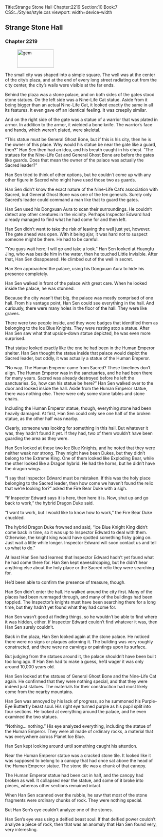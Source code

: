 Title:Strange Stone Hall 
Chapter:2219 
Section:10 
Book:7 
CSS:../Styles/style.css 
viewport: width=device-width
  
## Strange Stone Hall
### Chapter 2219
  
<figure>
	<img src="../Images/gem.gif" alt="gem" id="gem" width="120" height="60" />
</figure>
  

  
The small city was shaped into a simple square. The well was at the center of the city’s plaza, and at the end of every long street radiating out from the city center, the city’s walls were visible at the far ends.

Behind the plaza was a stone palace, and on both sides of the gates stood stone statues. On the left side was a Nine-Life Cat statue. Aside from it being bigger than an actual Nine-Life Cat, it looked exactly the same in all its features. It even gave off an identical feeling. It was creepily similar.

And on the right side of the gate was a statue of a warrior that was plated in armor. In addition to the armor, it wielded a bone knife. The warrior’s face and hands, which weren’t plated, were skeletal.

“This statue must be General Ghost Bone, but if this is his city, then he is the owner of this place. Why would his statue be near the gate like a guard, then?” Han Sen then had an idea, and his breath caught in his chest. “The statues for the Nine-Life Cat and General Ghost Bone are before the gates like guards. Does that mean the owner of the palace was actually the Sacred leader?”

Han Sen tried to think of other options, but he couldn’t come up with any other figure in Sacred who might have used those two as guards.

Han Sen didn’t know the exact nature of the Nine-Life Cat’s association with Sacred, but General Ghost Bone was one of the ten generals. Surely only Sacred’s leader could command a man like that to guard the gates.

Han Sen used his Dongxuan Aura to scan their surroundings. He couldn’t detect any other creatures in the vicinity. Perhaps Inspector Edward had already managed to find what he had come for and then left.

Han Sen didn’t want to take the risk of leaving the well just yet, however. The gate ahead was open. With it being ajar, it was hard not to suspect someone might be there. He had to be careful.

“You guys wait here; I will go and take a look.” Han Sen looked at Huangfu Jing, who was beside him in the water, then he touched Little Invisible. After that, Han Sen disappeared. He climbed out of the well in secret.

Han Sen approached the palace, using his Dongxuan Aura to hide his presence completely.

Han Sen walked in front of the palace with great care. When he looked inside the palace, he was stunned.

Because the city wasn’t that big, the palace was mostly comprised of one hall. From his vantage point, Han Sen could see everything in the hall. And curiously, there were many holes in the floor of the hall. They were like graves.

There were two people inside, and they wore badges that identified them as belonging to the Ice Blue Knights. They were resting atop a statue. After Han Sen saw what that upside-down statue depicted, he was even more surprised.

That statue looked exactly like the one he had been in the Human Emperor shelter. Han Sen thought the statue inside that palace would depict the Sacred leader, but oddly, it was actually a statue of the Human Emperor.

“No way. The Human Emperor came from Sacred? These timelines don’t align. The Human Emperor was in the sanctuaries, and he had been there for many years. Sacred was already destroyed before he left the sanctuaries. So, how can his statue be here?” Han Sen walked over to the door and looked inside the hall. Aside from the Human Emperor statue, there was nothing else. There were only some stone tables and stone chairs.

Including the Human Emperor statue, though, everything stone had been heavily damaged. At first, Han Sen could only see one half of the broken statue, as the other half was nearby.

Clearly, someone was looking for something in this hall. But whatever it was, they hadn’t found it yet. If they had, two of them wouldn’t have been guarding the area as they were.

Han Sen looked at those two Ice Blue Knights, and he noted that they were neither weak nor strong. They might have been Dukes, but they didn’t belong to the Extreme King. One of them looked like Exploding Bear, while the other looked like a Dragon hybrid. He had the horns, but he didn’t have the dragon wings.

“I say that Inspector Edward must be mistaken. If this was the holy place belonging to the Sacred leader, then how come we haven’t found the relic that we’re looking for?” asked the Fire Bear Duke with a sigh.

“If Inspector Edward says it is here, then here it is. Now, shut up and go back to work,” the hybrid Dragon Duke said.

“I want to work, but I would like to know how to work,” the Fire Bear Duke chuckled.

The hybrid Dragon Duke frowned and said, “Ice Blue Knight King didn’t come back in time, so it was up to Inspector Edward to deal with them. Otherwise, the knight king would have spotted something fishy going on. Just wait a little while longer. Inspector Edward will soon contact us and tell us what to do.”

At least Han Sen had learned that Inspector Edward hadn’t yet found what he had come there for. Han Sen kept eavesdropping, but he didn’t hear anything else about the holy place or the Sacred relic they were searching for.

He’d been able to confirm the presence of treasure, though.

Han Sen didn’t enter the hall. He walked around the city first. Many of the places had been rummaged through, and many of the buildings had been toppled. The Inspector’s knights must have been searching there for a long time, but they hadn’t yet found what they had come for.

Han Sen wasn’t good at finding things, so he wouldn’t be able to find where it was hidden, either. If Inspector Edward couldn’t find whatever it was, then Han Sen surely couldn’t.

Back in the plaza, Han Sen looked again at the stone palace. He noticed there were no signs or plaques adorning it. The building was very roughly constructed, and there were no carvings or paintings upon its surface.

But judging from the statues around it, the palace shouldn’t have been built too long ago. If Han Sen had to make a guess, he’d wager it was only around 10,000 years old.

Han Sen looked at the statues of General Ghost Bone and the Nine-Life Cat again. He confirmed that they were nothing special, and that they were indeed just statues. The materials for their construction had most likely come from the nearby mountains.

Han Sen was annoyed by his lack of progress, so he summoned his Purple-Eye Butterfly beast soul. His right eye turned purple as his pupil split into four sections. He looked at everything around the palace, and he even examined the two statues.

“Nothing… nothing.” His eye analyzed everything, including the statue of the Human Emperor. They were all made of ordinary rocks, a material that was everywhere across Planet Ice Blue.

Han Sen kept looking around until something caught his attention.

Near the Human Emperor statue was a cracked stone tile. It looked like it was supposed to belong to a canopy that had once sat above the head of the Human Emperor statue. The stone tile was a chunk of that canopy.

The Human Emperor statue had been cut in half, and the canopy had broken as well. It collapsed near the statue, and some of it broke into pieces, whereas other sections remained intact.

When Han Sen scanned over the rubble, he saw that most of the stone fragments were ordinary chunks of rock. They were nothing special.

But Han Sen’s eye couldn’t analyze one of the stones.

Han Sen’s eye was using a deified beast soul. If that deified power couldn’t analyze a piece of rock, then that was an anomaly that Han Sen found very, very interesting.